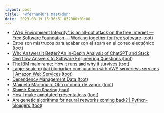 ```yaml
---
layout: post
title:  "@fernand0's Mastodon"
date:  2023-08-19 15:36:51.832000+00:00
---
```

*  ["Web Environment Integrity" is an all-out attack on the free Internet — Free Software Foundation — Working together for free software ](https://www.fsf.org/blogs/community/web-environment-integrity-is-an-all-out-attack-on-the-free-interne) ([toot](https://mastodon.social/@fernand0/110917020012106550))
*  [Estos son mis trucos para acabar con el spam en el correo electrónico ](https://www.genbeta.com/a-fondo/estos-mis-trucos-para-acabar-spam-correo-electronic) ([toot](https://mastodon.social/@fernand0/110916666169285664))
*  [Who Answers It Better? An In-Depth Analysis of ChatGPT and Stack Overflow Answers to Software Engineering Questions ](https://arxiv.org/abs/2308.0231) ([toot](https://mastodon.social/@fernand0/110916595742592017))
*  [The IBM mainframe: How it runs and why it survives ](https://arstechnica.com/information-technology/2023/07/the-ibm-mainframe-how-it-runs-and-why-it-survives) ([toot](https://mastodon.social/@fernand0/110916368151083017))
*  [Large-scale digital biomarker computation with AWS serverless services \| Amazon Web Services ](https://aws.amazon.com/blogs/architecture/large-scale-digital-biomarker-computation-with-aws-serverless-services) ([toot](https://mastodon.social/@fernand0/110916027932915425))
*  [Dependency Management Data ](https://dmd.tanna.dev) ([toot](https://mastodon.social/@fernand0/110915872779899894))
*  [Maqueta Marroquín. Otra rotonda, de vapor. ](https://www.flickr.com/photos/fernand0/53094150942) ([toot](https://mastodon.social/@fernand0/110915720954665513))
*  [Shamir Secret Sharing ](https://max.levch.in/post/724289457144070144/shamir-secret-sharing-its-3am-paul-the-head-o) ([toot](https://mastodon.social/@fernand0/110915562080485825))
*  [How I make annotated presentations ](https://simonwillison.net/2023/Aug/6/annotated-presentations) ([toot](https://mastodon.social/@fernand0/110915341560694157))
*  [Are genetic algorithms for neural networks coming back? \| Python-bloggers ](https://python-bloggers.com/2023/07/are-genetic-algorithms-for-neural-networks-coming-back) ([toot](https://mastodon.social/@fernand0/110915146714250929))
